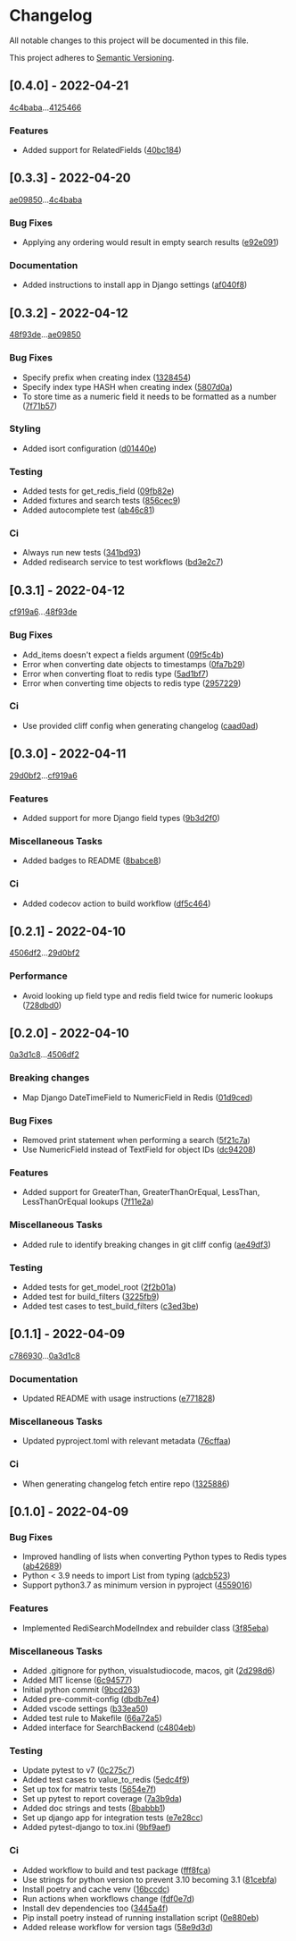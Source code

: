 # Changelog

All notable changes to this project will be documented in this file.

This project adheres to [Semantic Versioning](https://semver.org/spec/v2.0.0.html).

## [0.4.0] - 2022-04-21

[4c4baba](4c4babaac36ca4246b3c3cec2114bcbcddaa0c6d)...[4125466](4125466ce53625d04b63061d40bbdea7cdd98255)

### Features

- Added support for RelatedFields ([40bc184](40bc184080e6fd331ea339325f2f31359167505d))

## [0.3.3] - 2022-04-20

[ae09850](ae09850d64e7560888251d434547aad1e661b041)...[4c4baba](4c4babaac36ca4246b3c3cec2114bcbcddaa0c6d)

### Bug Fixes

- Applying any ordering would result in empty search results ([e92e091](e92e091162dd9b9d41ee880e1697ca2e8dcab90c))

### Documentation

- Added instructions to install app in Django settings ([af040f8](af040f8f17d891e0251026fd0a1baf9a79c06bcb))

## [0.3.2] - 2022-04-12

[48f93de](48f93de2e765771100a2c340f23bb77afc5d369a)...[ae09850](ae09850d64e7560888251d434547aad1e661b041)

### Bug Fixes

- Specify prefix when creating index ([1328454](132845427b2935cb32b53f56eba47a9137bde9c6))
- Specify index type HASH when creating index ([5807d0a](5807d0a14b65467ae73bdbea0ff5f673fbe1d854))
- To store time as a numeric field it needs to be formatted as a number ([7f71b57](7f71b579c7df93109062a621d04a8ea2d39274f9))

### Styling

- Added isort configuration ([d01440e](d01440e142de381b2612f5daa3d3d7cafd6dadc5))

### Testing

- Added tests for get_redis_field ([09fb82e](09fb82ec648782282c72d405ac2d2fc761585bdc))
- Added fixtures and search tests ([856cec9](856cec96e7bdd37b09ff88bbc5293d2a606a2f86))
- Added autocomplete test ([ab46c81](ab46c81c1b5475b9f00134809f59fba4c718e463))

### Ci

- Always run new tests ([341bd93](341bd93f26a31af9a784ad41980e8fafb94f4165))
- Added redisearch service to test workflows ([bd3e2c7](bd3e2c7e7d81c6aaa87f359f5c01bec2a329738d))

## [0.3.1] - 2022-04-12

[cf919a6](cf919a65ddf992afd843b131172a99dd5dc814b1)...[48f93de](48f93de2e765771100a2c340f23bb77afc5d369a)

### Bug Fixes

- Add_items doesn't expect a fields argument ([09f5c4b](09f5c4b52aa67290671ca8e87bdce4d3f0953d2e))
- Error when converting date objects to timestamps ([0fa7b29](0fa7b29e9d00a102de427ec2102ccf2022386356))
- Error when converting float to redis type ([5ad1bf7](5ad1bf7544f3639a8212c5b82d1c590538305ab3))
- Error when converting time objects to redis type ([2957229](295722935e045efc3d7bab396dad31d7565ebc10))

### Ci

- Use provided cliff config when generating changelog ([caad0ad](caad0ad7032932a1e656c5d1e91ad38e4d003a55))

## [0.3.0] - 2022-04-11

[29d0bf2](29d0bf24638df1ba53bea75b121f390190e6d431)...[cf919a6](cf919a65ddf992afd843b131172a99dd5dc814b1)

### Features

- Added support for more Django field types ([9b3d2f0](9b3d2f0b3d19062f3c28dfc8e1f5320e4a17a898))

### Miscellaneous Tasks

- Added badges to README ([8babce8](8babce8ccf1439abf2d9cddc92981d3b83daf473))

### Ci

- Added codecov action to build workflow ([df5c464](df5c4640b5106947e8aaeb5115eb8d2ce682da4f))

## [0.2.1] - 2022-04-10

[4506df2](4506df29824a91d56c66841c1f26c2be79abc04e)...[29d0bf2](29d0bf24638df1ba53bea75b121f390190e6d431)

### Performance

- Avoid looking up field type and redis field twice for numeric lookups ([728dbd0](728dbd025f2860e7c56721d96c0f83572436bce8))

## [0.2.0] - 2022-04-10

[0a3d1c8](0a3d1c8bba45ddbc9e082d2f58b90136da5471ee)...[4506df2](4506df29824a91d56c66841c1f26c2be79abc04e)

### Breaking changes

- Map Django DateTimeField to NumericField in Redis ([01d9ced](01d9cedb421bfd02475fe08cc3192ea0dcdf07ac))

### Bug Fixes

- Removed print statement when performing a search ([5f21c7a](5f21c7ac343913984b3c67872a7da1314a55f3fb))
- Use NumericField instead of TextField for object IDs ([dc94208](dc942080b192ea66c0102e677d18c6a2efe4215a))

### Features

- Added support for GreaterThan, GreaterThanOrEqual, LessThan, LessThanOrEqual lookups ([7f11e2a](7f11e2a51815fa50732eeba3eb3066471b859ee5))

### Miscellaneous Tasks

- Added rule to identify breaking changes in git cliff config ([ae49df3](ae49df37eb34369baf0989f3f1c349a52057e11c))

### Testing

- Added tests for get_model_root ([2f2b01a](2f2b01a1ffa54fd6440695874a84c72e2492002a))
- Added test for build_filters ([3225fb9](3225fb9c7fb33a9ec06a3f04afa935340a73c912))
- Added test cases to test_build_filters ([c3ed3be](c3ed3beca567a9372af6868eb72b15941c4aab51))

## [0.1.1] - 2022-04-09

[c786930](c7869309a6f88a6ee3698d8118f0948a4ab8c2ba)...[0a3d1c8](0a3d1c8bba45ddbc9e082d2f58b90136da5471ee)

### Documentation

- Updated README with usage instructions ([e771828](e771828734ec949cd8110074cd502634eb5096d5))

### Miscellaneous Tasks

- Updated pyproject.toml with relevant metadata ([76cffaa](76cffaabc0f898c5d250c74ef7f70606082a9088))

### Ci

- When generating changelog fetch entire repo ([1325886](1325886109f1c8f35216452b7d1d2c37ca226339))

## [0.1.0] - 2022-04-09

### Bug Fixes

- Improved handling of lists when converting Python types to Redis types ([ab42689](ab42689747b3fb46260967cac4e31d96424935c2))
- Python < 3.9 needs to import List from typing ([adcb523](adcb5230a01e3b9b0e7fdd49de67a8298785b4bc))
- Support python3.7 as minimum version in pyproject ([4559016](4559016808e3efec14249798d75ed52370b6efb9))

### Features

- Implemented RediSearchModelIndex and rebuilder class ([3f85eba](3f85eba0ef3f0adf66c6ac5ca263a54768cb9084))

### Miscellaneous Tasks

- Added .gitignore for python, visualstudiocode, macos, git ([2d298d6](2d298d6787b5c2a9b262225678a210a54378d2c4))
- Added MIT license ([6c94577](6c94577678848c5cbae35a9b9f0afaebe31b9d3a))
- Initial python commit ([9bcd263](9bcd2634650a95a9576183db1559d32610eae0b6))
- Added pre-commit-config ([dbdb7e4](dbdb7e45e62bc87909198387848aa09ddedd53d8))
- Added vscode settings ([b33ea50](b33ea50f1030c3420ab07d1386357f535df99414))
- Added test rule to Makefile ([66a72a5](66a72a56ad701afbdf0a5241c6209066309438fc))
- Added interface for SearchBackend ([c4804eb](c4804ebe60b01981e9379320d5c06d2dc48d21a5))

### Testing

- Update pytest to v7 ([0c275c7](0c275c774ab8a961d95bee58bcc96fdbf06fde83))
- Added test cases to value_to_redis ([5edc4f9](5edc4f92ab811a662a1948577f07dce5271f94af))
- Set up tox for matrix tests ([5654e7f](5654e7f16b549dc5079c73a39f85615eaba8d2cc))
- Set up pytest to report coverage ([7a3b9da](7a3b9da5c36e2ab997b4f42c74a5f88301e804a4))
- Added doc strings and tests ([8babbb1](8babbb1ea2902c404807d5825dad4430e45286d2))
- Set up django app for integration tests ([e7e28cc](e7e28cc19e6f86e467fc83ddebf9506c3280ec75))
- Added pytest-django to tox.ini ([9bf9aef](9bf9aef86ad30dda9f1a9e4a52bf76cc9da79851))

### Ci

- Added workflow to build and test package ([fff8fca](fff8fca5466fa0938f759c06f65fcdad615dde45))
- Use strings for python version to prevent 3.10 becoming 3.1 ([81cebfa](81cebfaab401f2db4925dd022403e2c648ab9960))
- Install poetry and cache venv ([16bccdc](16bccdc9551603b92d379d0ae373496b81b02f81))
- Run actions when workflows change ([fdf0e7d](fdf0e7d1dd302843445909bbd4a14d94dd00fcb0))
- Install dev dependencies too ([3445a4f](3445a4f3a6a7786b89282e9f7b9fc67b0394eca2))
- Pip install poetry instead of running installation script ([0e880eb](0e880ebca98e619f3f1bd60e2e631039c54b4139))
- Added release workflow for version tags ([58e9d3d](58e9d3ded14539f069311d2a8a98834984f92e80))

<!-- generated by git-cliff -->
